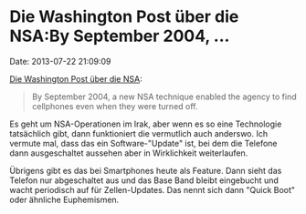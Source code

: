 Die Washington Post über die NSA:By September 2004, \...
========================================================

Date: 2013-07-22 21:09:09

[Die Washington Post über die
NSA](http://www.washingtonpost.com/world/national-security/nsa-growth-fueled-by-need-to-target-terrorists/2013/07/21/24c93cf4-f0b1-11e2-bed3-b9b6fe264871_story_2.html):

> By September 2004, a new NSA technique enabled the agency to find
> cellphones even when they were turned off.

Es geht um NSA-Operationen im Irak, aber wenn es so eine Technologie
tatsächlich gibt, dann funktioniert die vermutlich auch anderswo. Ich
vermute mal, dass das ein Software-\"Update\" ist, bei dem die Telefone
dann ausgeschaltet aussehen aber in Wirklichkeit weiterlaufen.

Übrigens gibt es das bei Smartphones heute als Feature. Dann sieht das
Telefon nur abgeschaltet aus und das Base Band bleibt eingebucht und
wacht periodisch auf für Zellen-Updates. Das nennt sich dann \"Quick
Boot\" oder ähnliche Euphemismen.
